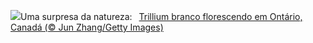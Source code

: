 ![](https://www.bing.com/th?id=OHR.TrilliumOntario_PT-BR3357394159_UHD.jpg&w=1000)Uma surpresa da natureza:&nbsp;&ensp;[Trillium branco florescendo em Ontário, Canadá (© Jun Zhang/Getty Images)](https://www.bing.com/th?id=OHR.TrilliumOntario_PT-BR3357394159_UHD.jpg)
<br><br/>
